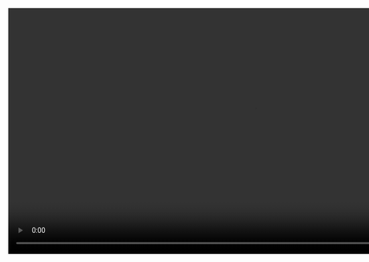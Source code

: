 <!DOCTYPE html>
<html>
<head>
	<title>bdy</title>
</head>
<body>
	<video src="manasa.mp4" width="1000" controls> Doest support <code>vedio</code>
</body>
</html>
